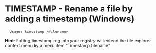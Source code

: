 # TIMESTAMP - Rename a file by adding a timestamp (Windows)

      Usage: timestamp <filename>
      
      
**Hint**: Putting timestamp.reg into your registry will extend the file explorer context menu by a menu item "Timestamp filename"

